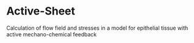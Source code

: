 # Active-Sheet
Calculation of flow field and stresses in a model for epithelial tissue with active mechano-chemical feedback 
